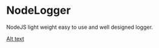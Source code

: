 # NodeLogger
NodeJS light weight easy to use and well designed logger.

[Alt text](relative/path/to/test.png?raw=true "Title")
